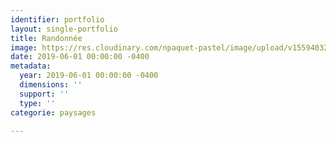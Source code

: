 ```yaml
---
identifier: portfolio
layout: single-portfolio
title: Randonnée
image: https://res.cloudinary.com/npaquet-pastel/image/upload/v1559403256/Promenade%20pastel.jpg
date: 2019-06-01 00:00:00 -0400
metadata:
  year: 2019-06-01 00:00:00 -0400
  dimensions: ''
  support: ''
  type: ''
categorie: paysages

---
```


